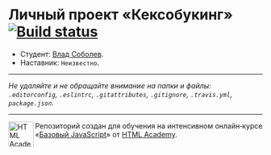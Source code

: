# Личный проект «Кексобукинг» [![Build status][travis-image]][travis-url]

* Студент: [Влад Соболев](https://up.htmlacademy.ru/javascript/11/user/543775).
* Наставник: `Неизвестно`.

---

_Не удаляйте и не обращайте внимание на папки и файлы:_<br>
_`.editorconfig`, `.eslintrc`, `.gitattributes`, `.gitignore`, `.travis.yml`, `package.json`._

---

<a href="https://htmlacademy.ru/intensive/javascript"><img align="left" width="50" height="50" title="HTML Academy" src="https://up.htmlacademy.ru/static/img/intensive/javascript/logo-for-github.svg"></a>

Репозиторий создан для обучения на интенсивном онлайн‑курсе «[Базовый JavaScript](https://htmlacademy.ru/intensive/javascript)» от [HTML Academy](https://htmlacademy.ru).

[travis-image]: https://travis-ci.org/htmlacademy-javascript/543775-keksobooking.svg?branch=master
[travis-url]: https://travis-ci.org/htmlacademy-javascript/543775-keksobooking
